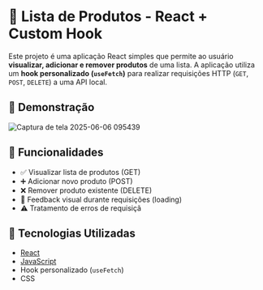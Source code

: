 # 🛒 Lista de Produtos - React + Custom Hook

Este projeto é uma aplicação React simples que permite ao usuário **visualizar, adicionar e remover produtos** de uma lista. A aplicação utiliza um **hook personalizado (`useFetch`)** para realizar requisições HTTP (`GET`, `POST`, `DELETE`) a uma API local.

## 📸 Demonstração

![Captura de tela 2025-06-06 095439](https://github.com/user-attachments/assets/8e1af68c-f00a-4921-abac-4b8603e90b5a)


## 🚀 Funcionalidades

- ✅ Visualizar lista de produtos (GET)
- ➕ Adicionar novo produto (POST)
- ❌ Remover produto existente (DELETE)
- 🔄 Feedback visual durante requisições (loading)
- ⚠️ Tratamento de erros de requisiçã

## 🧠 Tecnologias Utilizadas

- [React](https://reactjs.org/)
- [JavaScript](https://developer.mozilla.org/pt-BR/docs/Web/JavaScript)
- Hook personalizado (`useFetch`)
- CSS

